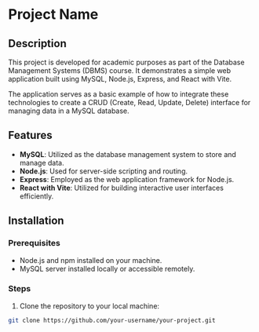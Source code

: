 # Project Name

## Description

This project is developed for academic purposes as part of the Database Management Systems (DBMS) course. It demonstrates a simple web application built using MySQL, Node.js, Express, and React with Vite.

The application serves as a basic example of how to integrate these technologies to create a CRUD (Create, Read, Update, Delete) interface for managing data in a MySQL database.

## Features

- **MySQL**: Utilized as the database management system to store and manage data.
- **Node.js**: Used for server-side scripting and routing.
- **Express**: Employed as the web application framework for Node.js.
- **React with Vite**: Utilized for building interactive user interfaces efficiently.

## Installation

### Prerequisites

- Node.js and npm installed on your machine.
- MySQL server installed locally or accessible remotely.

### Steps

1. Clone the repository to your local machine:

```bash
git clone https://github.com/your-username/your-project.git

